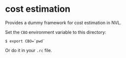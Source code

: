 cost estimation
===

Provides a dummy framework for cost estimation in NVL.

Set the `CBO` environment variable to this directory:

```
$ export CBO=`pwd`
```

Or do it in your `.rc` file.
